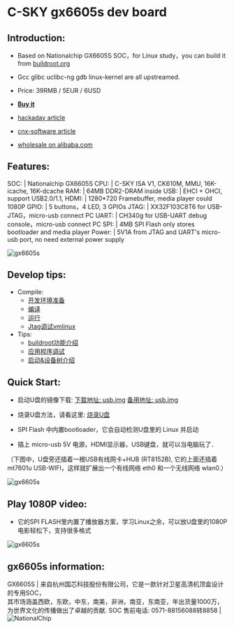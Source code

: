 C-SKY gx6605s dev board
=======================

Introduction:
-------------

* Based on Nationalchip GX6605S SOC，for Linux study，you can build it from [buildroot.org](https://buildroot.org)

* Gcc glibc uclibc-ng gdb linux-kernel are all upstreamed.

* Price: 39RMB / 5EUR / 6USD

* **[Buy it](https://item.taobao.com/item.htm?spm=a1z10.1-c.w4004-13250088290.6.4b1f9628jKW8o8&id=556322544984)**

* [hackaday article](https://hackaday.com/2018/11/12/new-part-day-a-6-linux-computer-you-might-be-able-to-write-code-for/)

* [cnx-software article](https://www.cnx-software.com/2018/11/12/c-sky-linux-development-board-gx6605s-media-soc/)

* [wholesale on alibaba.com](https://www.alibaba.com/trade/search?fsb=y&IndexArea=product_en&CatId=&SearchText=gx6605s)

Features:
---------

 SOC:  | Nationalchip GX6605S
 CPU:  | C-SKY ISA V1, CK610M, MMU, 16K-icache, 16K-dcache 
 RAM:  | 64MB DDR2-DRAM inside
 USB:  | EHCI + OHCI, support USB2.0/1.1,
 HDMI: | 1280*720 Framebuffer, media player could 1080P
 GPIO: | 5 buttons，4 LED, 3 GPIOs
 JTAG: | XX32F103C8T6 for USB-JTAG，micro-usb connect PC
 UART: | CH340g for USB-UART debug console，micro-usb connect PC
 SPI:  | 4MB SPI Flash only stores bootloader and media player
 Power: | 5V1A from JTAG and UART's micro-usb port, no need external power supply

<img src="/images/gx6605s_0.jpg" alt="gx6605s" />

Develop tips:
-------------

* Compile:
  - [开发环境准备](prepare.md)
  - [编译](quick-compile.md)
  - [运行](quick-run.md)
  - [Jtag调试vmlinux](kernel-debug.md)
* Tips:
  - [buildroot功能介绍](buildroot.md)
  - [应用程序调试](app-debug.md)
  - [启动&设备树介绍](boot-dts.md)

Quick Start:
------------
* 启动U盘的镜像下载: [下载地址: usb.img](https://gitlab.com/c-sky/buildroot/-/jobs/24633630/artifacts/raw/output/images/usb.img) [备用地址: usb.img](https://cop-image-prod.oss-cn-hangzhou.aliyuncs.com/resource/420262990181302272/1584685214831/usb.img)

* 烧录U盘方法，请看这里: [烧录U盘](quick-run.md)

* SPI Flash 中内置bootloader，它会自动检测U盘里的 Linux 并启动

* 插上 micro-usb 5V 电源，HDMI显示器，USB键盘，就可以当电脑玩了．

（下图中，U盘旁还插着一根USB有线网卡+HUB (RT8152B), 它的上面还插着 mt7601u USB-WIFI，这样就扩展出一个有线网络 eth0 和一个无线网络 wlan0.）

<img src="/images/gx6605s_1.jpg" alt="gx6605s" />

Play 1080P video:
-----------------
* 它的SPI FLASH里内置了播放器方案，学习Linux之余，可以放U盘里的1080P电影轻松下，支持很多格式

<img src="/images/gx6605s_3.jpg" alt="gx6605s" />

gx6605s information:
--------------------

GX6605S | 来自杭州国芯科技股份有限公司，它是一款针对卫星高清机顶盒设计的专用SOC，<br>其市场涵盖西欧，东欧，中东，南美，非洲，南亚，东南亚，年出货量1000万，<br>为世界文化的传播做出了卓越的贡献. SOC 售前电话: 0571-88156088转8858 | <img src="http://www.nationalchip.com/static/web/img/logo.png" alt="NationalChip" />
